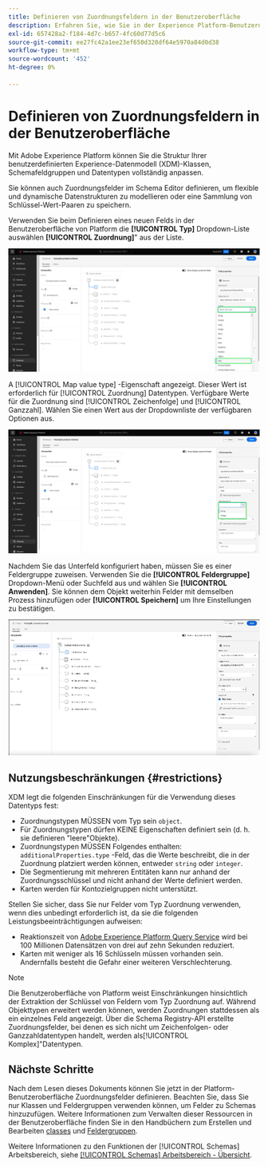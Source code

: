 ```yaml
---
title: Definieren von Zuordnungsfeldern in der Benutzeroberfläche
description: Erfahren Sie, wie Sie in der Experience Platform-Benutzeroberfläche ein Zuordnungsfeld definieren.
exl-id: 657428a2-f184-4d7c-b657-4fc60d77d5c6
source-git-commit: ee27fc42a1ee23ef650d320df64e5970a84d0d38
workflow-type: tm+mt
source-wordcount: '452'
ht-degree: 0%

---
```


# Definieren von Zuordnungsfeldern in der Benutzeroberfläche

Mit Adobe Experience Platform können Sie die Struktur Ihrer benutzerdefinierten Experience-Datenmodell (XDM)-Klassen, Schemafeldgruppen und Datentypen vollständig anpassen.

Sie können auch Zuordnungsfelder im Schema Editor definieren, um flexible und dynamische Datenstrukturen zu modellieren oder eine Sammlung von Schlüssel-Wert-Paaren zu speichern.

Verwenden Sie beim Definieren eines neuen Felds in der Benutzeroberfläche von Platform die **[!UICONTROL Typ]** Dropdown-Liste auswählen **[!UICONTROL Zuordnung]**&quot; aus der Liste.

![Der Schemaeditor mit der Dropdown-Liste Typ und dem Wert Zuordnung hervorgehoben.](../../images/ui/fields/special/map.png)

A [!UICONTROL Map value type] -Eigenschaft angezeigt. Dieser Wert ist erforderlich für [!UICONTROL Zuordnung] Datentypen. Verfügbare Werte für die Zuordnung sind [!UICONTROL Zeichenfolge] und [!UICONTROL Ganzzahl]. Wählen Sie einen Wert aus der Dropdownliste der verfügbaren Optionen aus.

![Der Schema-Editor mit dem [!UICONTROL Map value type] hervorgehoben.](../../images/ui/fields/special/map-value-type.png)

Nachdem Sie das Unterfeld konfiguriert haben, müssen Sie es einer Feldergruppe zuweisen. Verwenden Sie die **[!UICONTROL Feldergruppe]** Dropdown-Menü oder Suchfeld aus und wählen Sie **[!UICONTROL Anwenden]**. Sie können dem Objekt weiterhin Felder mit demselben Prozess hinzufügen oder **[!UICONTROL Speichern]** um Ihre Einstellungen zu bestätigen.

![Eine Aufzeichnung der Feldgruppenauswahl und der angewendeten Einstellungen.](../../images/ui/fields/special/assign-to-field-group.gif)

## Nutzungsbeschränkungen {#restrictions}

XDM legt die folgenden Einschränkungen für die Verwendung dieses Datentyps fest:

* Zuordnungstypen MÜSSEN vom Typ sein `object`.
* Für Zuordnungstypen dürfen KEINE Eigenschaften definiert sein (d. h. sie definieren &quot;leere&quot;Objekte).
* Zuordnungstypen MÜSSEN Folgendes enthalten: `additionalProperties.type` -Feld, das die Werte beschreibt, die in der Zuordnung platziert werden können, entweder `string` oder `integer`.
* Die Segmentierung mit mehreren Entitäten kann nur anhand der Zuordnungsschlüssel und nicht anhand der Werte definiert werden.
* Karten werden für Kontozielgruppen nicht unterstützt.

Stellen Sie sicher, dass Sie nur Felder vom Typ Zuordnung verwenden, wenn dies unbedingt erforderlich ist, da sie die folgenden Leistungsbeeinträchtigungen aufweisen:

* Reaktionszeit von [Adobe Experience Platform Query Service](../../../query-service/home.md) wird bei 100 Millionen Datensätzen von drei auf zehn Sekunden reduziert.
* Karten mit weniger als 16 Schlüsseln müssen vorhanden sein. Andernfalls besteht die Gefahr einer weiteren Verschlechterung.

>[!NOTE]
>
>Die Benutzeroberfläche von Platform weist Einschränkungen hinsichtlich der Extraktion der Schlüssel von Feldern vom Typ Zuordnung auf. Während Objekttypen erweitert werden können, werden Zuordnungen stattdessen als ein einzelnes Feld angezeigt. Über die Schema Registry-API erstellte Zuordnungsfelder, bei denen es sich nicht um Zeichenfolgen- oder Ganzzahldatentypen handelt, werden als[!UICONTROL Komplex]&quot;Datentypen.

## Nächste Schritte

Nach dem Lesen dieses Dokuments können Sie jetzt in der Platform-Benutzeroberfläche Zuordnungsfelder definieren. Beachten Sie, dass Sie nur Klassen und Feldergruppen verwenden können, um Felder zu Schemas hinzuzufügen. Weitere Informationen zum Verwalten dieser Ressourcen in der Benutzeroberfläche finden Sie in den Handbüchern zum Erstellen und Bearbeiten [classes](../resources/classes.md) und [Feldergruppen](../resources/field-groups.md).

Weitere Informationen zu den Funktionen der [!UICONTROL Schemas] Arbeitsbereich, siehe [[!UICONTROL Schemas] Arbeitsbereich - Übersicht](../overview.md).
